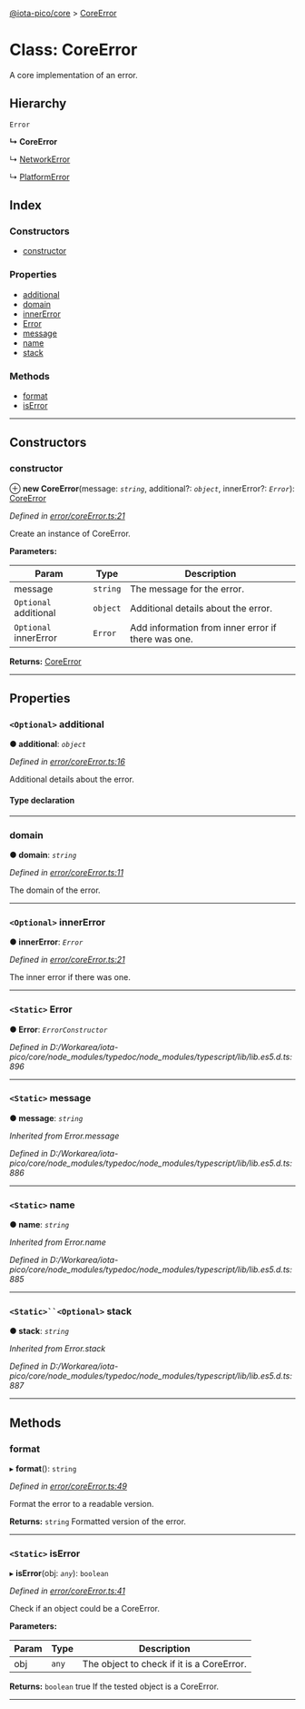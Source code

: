 [@iota-pico/core](../README.md) > [CoreError](../classes/coreerror.md)

# Class: CoreError

A core implementation of an error.

## Hierarchy

 `Error`

**↳ CoreError**

↳  [NetworkError](networkerror.md)

↳  [PlatformError](platformerror.md)

## Index

### Constructors

* [constructor](coreerror.md#constructor)

### Properties

* [additional](coreerror.md#additional)
* [domain](coreerror.md#domain)
* [innerError](coreerror.md#innererror)
* [Error](coreerror.md#error)
* [message](coreerror.md#message)
* [name](coreerror.md#name)
* [stack](coreerror.md#stack)

### Methods

* [format](coreerror.md#format)
* [isError](coreerror.md#iserror)

---

## Constructors

<a id="constructor"></a>

###  constructor

⊕ **new CoreError**(message: *`string`*, additional?: *`object`*, innerError?: *`Error`*): [CoreError](coreerror.md)

*Defined in [error/coreError.ts:21](https://github.com/iota-pico/core/blob/0ebbbcc/src/error/coreError.ts#L21)*

Create an instance of CoreError.

**Parameters:**

| Param | Type | Description |
| ------ | ------ | ------ |
| message | `string` |  The message for the error. |
| `Optional` additional | `object` |  Additional details about the error. |
| `Optional` innerError | `Error` |  Add information from inner error if there was one. |

**Returns:** [CoreError](coreerror.md)

___

## Properties

<a id="additional"></a>

### `<Optional>` additional

**● additional**: *`object`*

*Defined in [error/coreError.ts:16](https://github.com/iota-pico/core/blob/0ebbbcc/src/error/coreError.ts#L16)*

Additional details about the error.

#### Type declaration

[id: `string`]: `any`

___
<a id="domain"></a>

###  domain

**● domain**: *`string`*

*Defined in [error/coreError.ts:11](https://github.com/iota-pico/core/blob/0ebbbcc/src/error/coreError.ts#L11)*

The domain of the error.

___
<a id="innererror"></a>

### `<Optional>` innerError

**● innerError**: *`Error`*

*Defined in [error/coreError.ts:21](https://github.com/iota-pico/core/blob/0ebbbcc/src/error/coreError.ts#L21)*

The inner error if there was one.

___
<a id="error"></a>

### `<Static>` Error

**● Error**: *`ErrorConstructor`*

*Defined in D:/Workarea/iota-pico/core/node_modules/typedoc/node_modules/typescript/lib/lib.es5.d.ts:896*

___
<a id="message"></a>

### `<Static>` message

**● message**: *`string`*

*Inherited from Error.message*

*Defined in D:/Workarea/iota-pico/core/node_modules/typedoc/node_modules/typescript/lib/lib.es5.d.ts:886*

___
<a id="name"></a>

### `<Static>` name

**● name**: *`string`*

*Inherited from Error.name*

*Defined in D:/Workarea/iota-pico/core/node_modules/typedoc/node_modules/typescript/lib/lib.es5.d.ts:885*

___
<a id="stack"></a>

### `<Static>``<Optional>` stack

**● stack**: *`string`*

*Inherited from Error.stack*

*Defined in D:/Workarea/iota-pico/core/node_modules/typedoc/node_modules/typescript/lib/lib.es5.d.ts:887*

___

## Methods

<a id="format"></a>

###  format

▸ **format**(): `string`

*Defined in [error/coreError.ts:49](https://github.com/iota-pico/core/blob/0ebbbcc/src/error/coreError.ts#L49)*

Format the error to a readable version.

**Returns:** `string`
Formatted version of the error.

___
<a id="iserror"></a>

### `<Static>` isError

▸ **isError**(obj: *`any`*): `boolean`

*Defined in [error/coreError.ts:41](https://github.com/iota-pico/core/blob/0ebbbcc/src/error/coreError.ts#L41)*

Check if an object could be a CoreError.

**Parameters:**

| Param | Type | Description |
| ------ | ------ | ------ |
| obj | `any` |  The object to check if it is a CoreError. |

**Returns:** `boolean`
true If the tested object is a CoreError.

___

